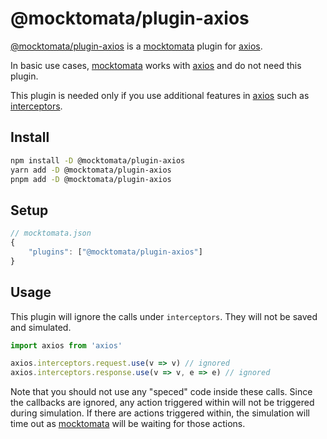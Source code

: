 # @mocktomata/plugin-axios

[@mocktomata/plugin-axios] is a [mocktomata] plugin for [axios].

In basic use cases, [mocktomata] works with [axios] and do not need this plugin.

This plugin is needed only if you use additional features in [axios] such as [interceptors].

## Install

```sh
npm install -D @mocktomata/plugin-axios
yarn add -D @mocktomata/plugin-axios
pnpm add -D @mocktomata/plugin-axios
```

## Setup

```js
// mocktomata.json
{
	"plugins": ["@mocktomata/plugin-axios"]
}
```

## Usage

This plugin will ignore the calls under `interceptors`.
They will not be saved and simulated.

```ts
import axios from 'axios'

axios.interceptors.request.use(v => v) // ignored
axios.interceptors.response.use(v => v, e => e) // ignored
```

Note that you should not use any "speced" code inside these calls.
Since the callbacks are ignored,
any action triggered within will not be triggered during simulation.
If there are actions triggered within,
the simulation will time out as [mocktomata] will be waiting for those actions.

[@mocktomata/plugin-axios]: https://www.npmjs.com/package/@mocktomata/plugin-axios
[axios]: https://www.npmjs.com/package/axios
[mocktomata]: https://www.npmjs.com/package/mocktomata
[interceptors]: https://axios-http.com/docs/interceptors
